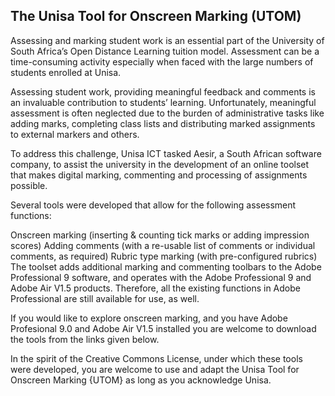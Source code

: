 ## **The Unisa Tool for Onscreen Marking (UTOM)** ##

Assessing and marking student work is an essential part of the University of South Africa’s Open Distance Learning tuition model.   Assessment can be a time-consuming activity especially when faced with the large numbers of students enrolled at Unisa. 

Assessing student work, providing meaningful feedback and comments is an invaluable contribution to students’ learning. Unfortunately, meaningful assessment is often neglected due to the burden of administrative tasks like adding marks, completing class lists and distributing marked assignments to external markers and others. 

To address this challenge, Unisa ICT tasked Aesir, a South African software company, to assist the university in the development of an online toolset that makes digital marking, commenting and processing of assignments possible.

Several tools were developed that allow for the following assessment functions:

Onscreen marking (inserting & counting tick marks or adding impression scores)
Adding comments (with a re-usable list of comments or individual comments, as required)
Rubric type marking (with pre-configured rubrics)
The toolset adds additional marking and commenting toolbars to the Adobe Professional 9 software, and operates with the Adobe Professional 9 and Adobe Air V1.5 products. Therefore, all the existing functions in Adobe Professional are still available for use, as well.

If you would like to explore onscreen marking, and you have Adobe Profesional 9.0 and Adobe Air V1.5 installed you are welcome to download the tools from the links given below.

In the spirit of the Creative Commons License, under which these tools were developed, you are welcome to use and adapt the Unisa Tool for Onscreen Marking {UTOM} as long as you acknowledge Unisa.